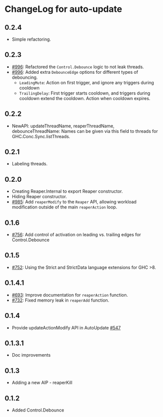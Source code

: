 # ChangeLog for auto-update

## 0.2.4

* Simple refactoring.

## 0.2.3

* [#996](https://github.com/yesodweb/wai/pull/996):
  Refactored the `Control.Debounce` logic to not leak threads.
* [#996](https://github.com/yesodweb/wai/pull/996):
  Added extra `DebounceEdge` options for different types of debouncing.
  * `LeadingMute`: Action on first trigger, and ignore any triggers during cooldown
  * `TrailingDelay`: First trigger starts cooldown, and
    triggers during cooldown extend the cooldown. Action when cooldown expires.

## 0.2.2

* NewAPI: updateThreadName, reaperThreadName, debounceThreadName:
  Names can be given via this field to threads
  for GHC.Conc.Sync.listThreads.

## 0.2.1

* Labeling threads.

## 0.2.0

* Creating Reaper.Internal to export Reaper constructor.
* Hiding Reaper constructor.
* [#985](https://github.com/yesodweb/wai/pull/985):
  Add `reaperModify` to the `Reaper` API, allowing workload modification outside
  of the main `reaperAction` loop.

## 0.1.6

* [#756](https://github.com/yesodweb/wai/pull/756):
  Add control of activation on leading vs. trailing edges for Control.Debounce

## 0.1.5

* [#752](https://github.com/yesodweb/wai/pull/752):
  Using the Strict and StrictData language extensions for GHC >8.

## 0.1.4.1

* [#693](https://github.com/yesodweb/wai/pull/693):
  Improve documentation for `reaperAction` function.
* [#732](https://github.com/yesodweb/wai/pull/732):
  Fixed memory leak in `reaperAdd` function.

## 0.1.4

* Provide updateActionModify API in AutoUpdate [#547](https://github.com/yesodweb/wai/pull/547)

## 0.1.3.1

* Doc improvements

## 0.1.3

* Adding a new AIP - reaperKill

## 0.1.2

* Added Control.Debounce
